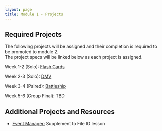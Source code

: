 ```yaml
---
layout: page
title: Module 1 - Projects
---
```


## Required Projects
The following projects will be assigned and their completion is required to be promoted to module 2.  
The project specs will be linked below as each project is assigned.


<!-- Week 1 (Ungraded): [Credit Check](./credit_check.markdown)-->
<!-- Alternate between Flash Cards and War or Peace for repeaters -->
<!-- Week 1-2 (Solo): [War or Peace](./war_or_peace/)-->
Week 1-2 (Solo): [Flash Cards](./flashcards/)

<!-- Week 1-2 (Solo):  [Flash Cards](./flashcards/)-->
Week 2-3 (Solo): [DMV](./dmv/)

<!-- Week 2-3 (Solo): TBD -->
<!-- Option to add more advanced option with Connect Four as other pair project -->
<!-- Week 3-4 (Paired): TBD -->
Week 3-4 (Paired):  [Battleship](./battleship/)
<!-- Week 5-6 (Group Final): [Futbol](./futbol_pd/) -->
Week 5-6 (Group Final): TBD  

## Additional Projects and Resources

- [Event Manager:](./event_manager.markdown) Supplement to File IO lesson
